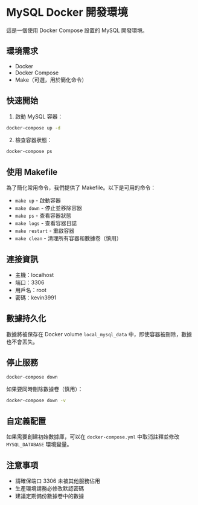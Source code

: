 # MySQL Docker 開發環境

這是一個使用 Docker Compose 設置的 MySQL 開發環境。

## 環境需求

- Docker
- Docker Compose
- Make（可選，用於簡化命令）

## 快速開始

1. 啟動 MySQL 容器：
```bash
docker-compose up -d
```

2. 檢查容器狀態：
```bash
docker-compose ps
```

## 使用 Makefile

為了簡化常用命令，我們提供了 Makefile。以下是可用的命令：

- `make up` - 啟動容器
- `make down` - 停止並移除容器
- `make ps` - 查看容器狀態
- `make logs` - 查看容器日誌
- `make restart` - 重啟容器
- `make clean` - 清理所有容器和數據卷（慎用）

## 連接資訊

- 主機：localhost
- 端口：3306
- 用戶名：root
- 密碼：kevin3991

## 數據持久化

數據將被保存在 Docker volume `local_mysql_data` 中，即使容器被刪除，數據也不會丟失。

## 停止服務

```bash
docker-compose down
```

如果要同時刪除數據卷（慎用）：
```bash
docker-compose down -v
```

## 自定義配置

如果需要創建初始數據庫，可以在 `docker-compose.yml` 中取消註釋並修改 `MYSQL_DATABASE` 環境變量。

## 注意事項

- 請確保端口 3306 未被其他服務佔用
- 生產環境請務必修改默認密碼
- 建議定期備份數據卷中的數據 